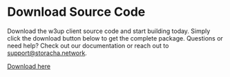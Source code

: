 # Download Source Code
Download the w3up client source code and start building today. Simply click the download button below to get the complete package.
Questions or need help? Check out our documentation or reach out to support@storacha.network.


[Download here](https://github.com/storacha/w3up/archive/refs/heads/main.zip)




